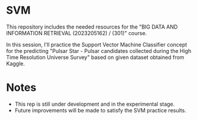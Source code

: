 # SVM
This repository includes the needed resources for the "BIG DATA AND INFORMATION RETRIEVAL (2023205162) / (301)" course.

In this session, I'll practice the Support Vector Machine Classifier concept for the predicting "Pulsar Star - Pulsar candidates collected during the High Time Resolution Universe Survey" based on given dataset obtained from Kaggle.

# Notes
- This rep is still under development and in the experimental stage.
- Future improvements will be made to satisfy the SVM practice results.
